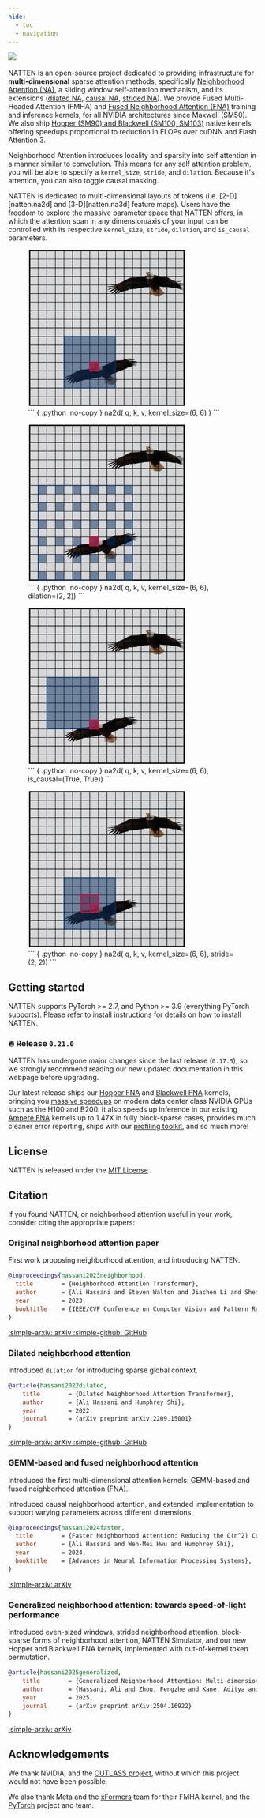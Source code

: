 ```yaml
---
hide:
  - toc
  - navigation
---
```


<a href="https://pypi.org/project/natten/" target="_blank"><img src="https://img.shields.io/pypi/v/natten" /></a>

NATTEN is an open-source project dedicated to providing infrastructure for
**multi-dimensional** sparse attention methods, specifically
[Neighborhood Attention (NA)](https://openaccess.thecvf.com/content/CVPR2023/html/Hassani_Neighborhood_Attention_Transformer_CVPR_2023_paper.html),
a sliding window self-attention mechanism, and its extensions
([dilated NA](https://arxiv.org/abs/2209.15001),
[causal NA](https://arxiv.org/abs/2403.04690),
[strided NA](https://arxiv.org/abs/2504.16922)).
We provide Fused Multi-Headed Attention (FMHA) and
[Fused Neighborhood Attention (FNA)](https://arxiv.org/abs/2403.04690)
training and inference kernels, for all NVIDIA architectures since Maxwell (SM50).
We also ship
[Hopper (SM90) and Blackwell (SM100, SM103)](https://arxiv.org/abs/2504.16922) native kernels,
offering speedups proportional to reduction in FLOPs over cuDNN and Flash Attention 3.

Neighborhood Attention introduces locality and sparsity into self attention in a manner similar to
convolution.
This means for any self attention problem, you will be able to specify a `kernel_size`, `stride`,
and `dilation`. Because it's attention, you can also toggle causal masking.

NATTEN is dedicated to multi-dimensional layouts of tokens (i.e.
[2-D][natten.na2d] and
[3-D][natten.na3d] feature maps).
Users have the freedom to explore the massive parameter space that NATTEN offers, in which the
attention span in any dimension/axis of your input can be controlled with its respective
`kernel_size`, `stride`, `dilation`, and `is_causal` parameters.


<div class="image-box">
  <figure class="figure">
      <img alt="2D neighborhood attention with kernel size 6x6."
      src="assets/viz/na.png" width="320" />
    <figcaption class="code-caption">
        ``` { .python .no-copy }
        na2d(
            q, k, v,
            kernel_size=(6, 6)
        )
        ```
    </figcaption>
  </figure>
  <figure class="figure">
      <img alt="2D dilated neighborhood attention with kernel size 6x6, dilation 2x2."
      src="assets/viz/dina.png" width="320" />
    <figcaption class="code-caption">
        ``` { .python .no-copy }
        na2d(
            q, k, v,
            kernel_size=(6, 6),
            dilation=(2, 2))
        ```
    </figcaption>
  </figure>
</div>

<div class="image-box">
  <figure class="figure">
      <img alt="2D causal neighborhood attention with kernel size 6x6."
      src="assets/viz/cna.png" width="320" />
    <figcaption class="code-caption">
        ``` { .python .no-copy }
        na2d(
            q, k, v,
            kernel_size=(6, 6),
            is_causal=(True, True))
        ```
    </figcaption>
  </figure>
  <figure class="figure">
      <img alt="2D strided neighborhood attention with kernel size 6x6, stride 2x2."
      src="assets/viz/gna.png" width="320" />
    <figcaption class="code-caption">
        ``` { .python .no-copy }
        na2d(
            q, k, v,
            kernel_size=(6, 6),
            stride=(2, 2))
        ```
    </figcaption>
  </figure>
</div>

## Getting started

NATTEN supports PyTorch >= 2.7, and Python >= 3.9 (everything PyTorch supports).
Please refer to [install instructions](install.md) for details on how to install NATTEN.

### :fire: Release `0.21.0`

NATTEN has undergone major changes since the last release (`0.17.5`), so we strongly recommend
reading our new updated documentation in this webpage before upgrading.

Our latest release ships our [Hopper FNA](backends.md#hopper-fna-fmha) and
[Blackwell FNA](backends.md#blackwell-fna-fmha) kernels, bringing you
[massive speedups](profiler.md#hopper-and-blackwell-examples) on
modern data center class NVIDIA GPUs such as the H100 and B200.
It also speeds up inference in our existing
[Ampere FNA](backends.md#cutlass-fna-fmha) kernels up to 1.47X in fully
block-sparse cases, provides much cleaner error reporting, ships with our
[profiling toolkit](profiler.md), and so much more!

## License
NATTEN is released under the [MIT License](https://github.com/SHI-Labs/NATTEN/tree/main/LICENSE).

## Citation
If you found NATTEN, or neighborhood attention useful in your work, consider citing the appropriate
papers:

### Original neighborhood attention paper
First work proposing neighborhood attention, and introducing NATTEN.

```bibtex
@inproceedings{hassani2023neighborhood,
  title        = {Neighborhood Attention Transformer},
  author       = {Ali Hassani and Steven Walton and Jiachen Li and Shen Li and Humphrey Shi},
  year         = 2023,
  booktitle    = {IEEE/CVF Conference on Computer Vision and Pattern Recognition (CVPR)}
}
```

<a href="https://arxiv.org/abs/2204.07143" class="md-button md-button--primary" target="_blank">
    :simple-arxiv: arXiv
</a>
<a href="https://github.com/SHI-Labs/Neighborhood-Attention-Transformer" class="md-button" target="_blank">
    :simple-github: GitHub
</a>

### Dilated neighborhood attention
Introduced `dilation` for introducing sparse global context.

```bibtex
@article{hassani2022dilated,
	title        = {Dilated Neighborhood Attention Transformer},
	author       = {Ali Hassani and Humphrey Shi},
	year         = 2022,
	journal      = {arXiv preprint arXiv:2209.15001}
}
```

<a href="https://arxiv.org/abs/2209.15001" class="md-button md-button--primary" target="_blank">
    :simple-arxiv: arXiv
</a>
<a href="https://github.com/SHI-Labs/Neighborhood-Attention-Transformer" class="md-button" target="_blank">
    :simple-github: GitHub
</a>

### GEMM-based and fused neighborhood attention

Introduced the first multi-dimensional attention kernels: GEMM-based and fused neighborhood
attention (FNA).

Introduced causal neighborhood attention, and extended implementation to support varying parameters
across different dimensions.

```bibtex
@inproceedings{hassani2024faster,
  title        = {Faster Neighborhood Attention: Reducing the O(n^2) Cost of Self Attention at the Threadblock Level},
  author       = {Ali Hassani and Wen-Mei Hwu and Humphrey Shi},
  year         = 2024,
  booktitle    = {Advances in Neural Information Processing Systems},
}
```

<a href="https://arxiv.org/abs/2403.04690" class="md-button md-button--primary" target="_blank">
    :simple-arxiv: arXiv
</a>

### Generalized neighborhood attention: towards speed-of-light performance
Introduced even-sized windows, strided neighborhood attention, block-sparse forms of neighborhood
attention, NATTEN Simulator, and our new Hopper and Blackwell FNA kernels, implemented with
out-of-kernel token permutation.

```bibtex
@article{hassani2025generalized,
	title        = {Generalized Neighborhood Attention: Multi-dimensional Sparse Attention at the Speed of Light},
	author       = {Hassani, Ali and Zhou, Fengzhe and Kane, Aditya and Huang, Jiannan and Chen, Chieh-Yun and Shi, Min and Walton, Steven and Hoehnerbach, Markus and Thakkar, Vijay and Isaev, Michael and others},
	year         = 2025,
	journal      = {arXiv preprint arXiv:2504.16922}
}
```

<a href="https://arxiv.org/abs/2504.16922" class="md-button md-button--primary" target="_blank">
    :simple-arxiv: arXiv
</a>

## Acknowledgements

We thank NVIDIA, and the [CUTLASS project](https://github.com/NVIDIA/cutlass/), without which this
project would not have been possible.

We also thank Meta and the [xFormers](https://github.com/facebookresearch/xformers/) team
for their FMHA kernel, and the [PyTorch](https://github.com/pytorch/pytorch/) project and team.
